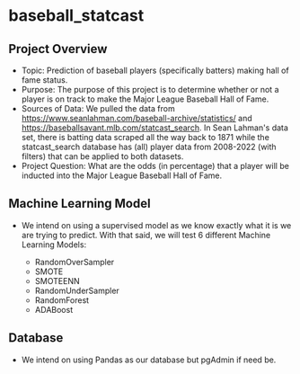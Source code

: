 # baseball_statcast

## Project Overview

- Topic: Prediction of baseball players (specifically batters) making hall of fame status.
- Purpose: The purpose of this project is to determine whether or not a player is on track to make the Major League Baseball Hall of Fame.
- Sources of Data: We pulled the data from https://www.seanlahman.com/baseball-archive/statistics/ and https://baseballsavant.mlb.com/statcast_search. In Sean Lahman's data set, there is batting data scraped all the way back to 1871 while the statcast_search database has (all) player data from 2008-2022 (with filters) that can be applied to both datasets.
- Project Question: What are the odds (in percentage) that a player will be inducted into the Major League Baseball Hall of Fame.

## Machine Learning Model
- We intend on using a supervised model as we know exactly what it is we are trying to predict. With that said, we will test 6 different Machine Learning Models:

  - RandomOverSampler
  - SMOTE
  - SMOTEENN
  - RandomUnderSampler
  - RandomForest
  - ADABoost

## Database
- We intend on using Pandas as our database but pgAdmin if need be.
